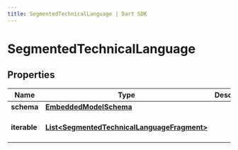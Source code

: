 ```yaml
---
title: SegmentedTechnicalLanguage | Dart SDK
---
```


# SegmentedTechnicalLanguage

## Properties
Name | Type | Description | Notes
------------ | ------------- | ------------- | -------------
**schema** | [**EmbeddedModelSchema**](EmbeddedModelSchema) |  | [optional] 
**iterable** | [**List\<SegmentedTechnicalLanguageFragment\>**](SegmentedTechnicalLanguageFragment) |  | [default to const []]


